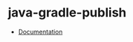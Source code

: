 # java-gradle-publish

- [Documentation](https://github.com/bakdata/ci-templates/tree/main/docs/actions/java-gradle-publish)
